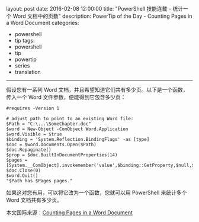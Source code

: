 layout: post
date: 2016-02-08 12:00:00
title: "PowerShell 技能连载 - 统计一个 Word 文档中的页数"
description: PowerTip of the Day - Counting Pages in a Word Document
categories:
- powershell
- tip
tags:
- powershell
- tip
- powertip
- series
- translation
---
假设您有一系列 Word 文档，并且希望知道它们共有多少页。以下是一个函数，传入一个 Word 文件参数，便能得到它包含多少页：

    #requires -Version 1
    
    # adjust path to point to an existing Word file:
    $Path = "C:\...\SomeChapter.doc"
    $word = New-Object -ComObject Word.Application
    $word.Visible = $true
    $binding = 'System.Reflection.BindingFlags' -as [type]
    $doc = $word.Documents.Open($Path)
    $doc.Repaginate()
    $prop = $doc.BuiltInDocumentProperties(14)
    $pages = [System.__ComObject].invokemember('value',$binding::GetProperty,$null,$prop,$null)
    $doc.Close(0)
    $word.Quit()
    "$Path has $Pages pages."

如果这对您有用，可以将它改为一个函数，您就可以用 PowerShell 来统计多个 Word 文档共有多少页。

<!--more-->
本文国际来源：[Counting Pages in a Word Document](http://community.idera.com/powershell/powertips/b/tips/posts/counting-pages-in-a-word-document)
